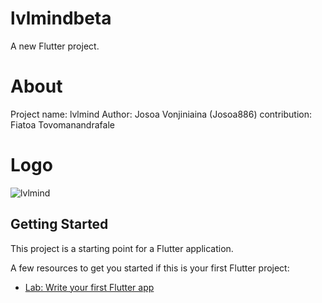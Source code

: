 # lvlmindbeta
A new Flutter project.

# About 
Project name: lvlmind
Author: Josoa Vonjiniaina (Josoa886)
contribution: Fiatoa Tovomanandrafale

# Logo
![lvlmind](https://github.com/Josoa886/lvlmindapp/assets/76913187/5dda5a6a-5e5d-41e6-a818-17b853a7957f)

## Getting Started

This project is a starting point for a Flutter application.

A few resources to get you started if this is your first Flutter project:

- [Lab: Write your first Flutter app](https://docs.flutter.dev/get-started/codelab)